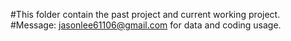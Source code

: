 #This folder contain the past project and current working project.
#Message: jasonlee61106@gmail.com for data and coding usage.
